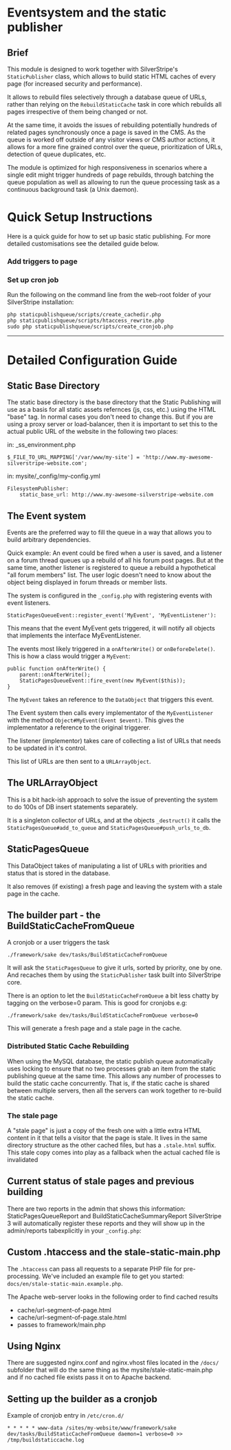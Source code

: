 # Eventsystem and the static publisher

## Brief

This module is designed to work together with SilverStripe's `StaticPublisher` class,
which allows to build static HTML caches of every page (for increased security and performance).

It allows to rebuild files selectively through a database queue of URLs,
rather than relying on the `RebuildStaticCache` task in core which rebuilds all pages irrespective of them being changed or not.

At the same time, it avoids the issues of rebuilding potentially hundreds of related pages 
synchronously once a page is saved in the CMS. As the queue is worked off outside of any
visitor views or CMS author actions, it allows for a more fine grained control over the queue,
prioritization of URLs, detection of queue duplicates, etc.

The module is optimized for high responsiveness in scenarios
where a single edit might trigger hundreds of page rebuilds,
through batching the queue population as well as allowing to
run the queue processing task as a continuous background task (a Unix daemon).

# Quick Setup Instructions
Here is a quick guide for how to set up basic static publishing. For more detailed customisations
see the detailed guide below.

### Add triggers to page

### Set up cron job
Run the following on the command line from the web-root folder of your SilverStripe installation:

	php staticpublishqueue/scripts/create_cachedir.php
	php staticpublishqueue/scripts/htaccess_rewrite.php
	sudo php staticpublishqueue/scripts/create_cronjob.php

- - -
# Detailed Configuration Guide

## Static Base Directory
The static base directory is the base directory that the Static Publishing will use as a basis for all static
assets refernces (js, css, etc.) using the HTML "base" tag. In normal cases you don't need to change this.
But if you are using a proxy server or load-balancer, then it is important to set this to the actual public
URL of the website in the following two places:

in: _ss_environment.php

	$_FILE_TO_URL_MAPPING['/var/www/my-site'] = 'http://www.my-awesome-silverstripe-website.com';

in: mysite/_config/my-config.yml

	FilesystemPublisher:
		static_base_url: http://www.my-awesome-silverstripe-website.com

## The Event system

Events are the preferred way to fill the queue in a way that
allows you to build arbitrary dependencies.

Quick example: An event could be fired when a user is saved,
and a listener on a forum thread queues up a rebuild of all his forum post pages.
But at the same time, another listener is registered to queue a rebuild a hypothetical "all forum members" list.
The user logic doesn't need to know about the object being displayed in forum threads or member lists.

The system is configured in the `_config.php` with registering events with event listeners.

    StaticPagesQueueEvent::register_event('MyEvent', 'MyEventListener'):

This means that the event MyEvent gets triggered, it will notify all
objects that implements the interface MyEventListener.

The events most likely triggered in a `onAfterWrite()` or `onBeforeDelete()`. This is
how a class would trigger a `MyEvent`:

    public function onAfterWrite() {
        parent::onAfterWrite();
        StaticPagesQueueEvent::fire_event(new MyEvent($this));
    }

The `MyEvent` takes an reference to the `DataObject` that triggers this event.

The Event system then calls every implementator of the `MyEventListener`
with the method `Object#MyEvent(Event $event)`. This gives the
implementator a reference to the original triggerer.

The listener (implementor) takes care of collecting a list of URLs that needs to
be updated in it's control. 

This list of URLs are then sent to a `URLArrayObject`.

## The URLArrayObject

This is a bit hack-ish approach to solve the issue of preventing the system to
do 100s of DB insert statements separately.

It is a singleton collector of URLs, and at the objects `_destruct()` it calls the
`StaticPagesQueue#add_to_queue` and `StaticPagesQueue#push_urls_to_db`.

## StaticPagesQueue

This DataObject takes of manipulating a list of URLs with priorities and status
that is stored in the database.

It also removes (if existing) a fresh page and leaving the system with a stale
page in the cache.

## The builder part - the BuildStaticCacheFromQueue

A cronjob or a user triggers the task

    ./framework/sake dev/tasks/BuildStaticCacheFromQueue

It will ask the `StaticPagesQueue` to give it urls, sorted by priority, one by one. And
recaches them by using the `StaticPublisher` task built into SilverStripe core.

There is an option to let the `BuildStaticCacheFromQueue` a bit less chatty by
tagging on the verbose=0 param. This is good for cronjobs e.g:

    ./framework/sake dev/tasks/BuildStaticCacheFromQueue verbose=0

This will generate a fresh page and a stale page in the cache.

### Distributed Static Cache Rebuilding
When using the MySQL database, the static publish queue automatically uses locking to ensure that no two processes
grab an item from the static publishing queue at the same time. This allows any number of processes to build
the static cache concurrently. That is, if the static cache is shared between multiple servers, then all the servers
can work together to re-build the static cache.

### The stale page

A "stale page" is just a copy of the fresh one with a little extra HTML content in it
that tells a visitor that the page is stale. It lives in the same directory structure
as the other cached files, but has a `.stale.html` suffix. This stale copy comes into play
as a fallback when the actual cached file is invalidated

## Current status of stale pages and previous building

There are two reports in the admin that shows this information: StaticPagesQueueReport and BuildStaticCacheSummaryReport
SilverStripe 3 will automatically register these reports and they will show up in the admin/reports tabexplicitly in your `_config.php`:

## Custom .htaccess and the stale-static-main.php

The `.htaccess` can pass all requests to a separate PHP file for pre-processing.
We've included an example file to get you started: `docs/en/stale-static-main.example.php`.

The Apache web-server looks in the following order to find cached results

 - cache/url-segment-of-page.html
 - cache/url-segment-of-page.stale.html
 - passes to framework/main.php

## Using Nginx

There are suggested nginx.conf and nginx.vhost files located in the `/docs/` subfolder
that will do the same thing as the mysite/stale-static-main.php and if no cached
file exists pass it on to Apache backend.

## Setting up the builder as a cronjob

Example of cronjob entry in `/etc/cron.d/`

    * * * * * www-data /sites/my-website/www/framework/sake dev/tasks/BuildStaticCacheFromQueue daemon=1 verbose=0 >> /tmp/buildstaticcache.log
